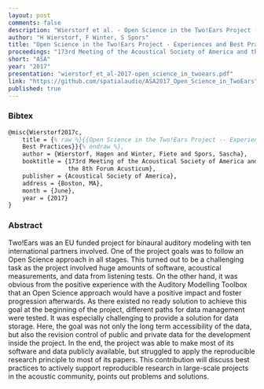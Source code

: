 ```yaml
---
layout: post
comments: false
description: "Wierstorf et al. - Open Science in the Two!Ears Project - Experiences and Best Practices"
author: "H Wierstorf, F Winter, S Spors"
title: "Open Science in the Two!Ears Project - Experiences and Best Practices"
proceedings: "173rd Meeting of the Acoustical Society of America and the 8th Forum Acusticum"
short: "ASA"
year: "2017"
presentation: "wierstorf_et_al-2017-open_science_in_twoears.pdf"
link: "https://github.com/spatialaudio/ASA2017_Open_Science_in_TwoEars"
published: true
---
```


### Bibtex

```latex
@misc{Wierstorf2017c,
    title = {% raw %}{{Open Science in the Two!Ears Project -- Experiences and
    Best Practices}}{% endraw %},
    author = {Wierstorf, Hagen and Winter, Fiete and Spors, Sascha},
    booktitle = {173rd Meeting of the Acoustical Society of America and
                 the 8th Forum Acusticum},
    publisher = {Acoustical Society of America},
    address = {Boston, MA},
    month = {June},
    year = {2017}
}
```

### Abstract

Two!Ears was an EU funded project for binaural auditory modeling with ten
international partners involved. One of the project goals was to follow an Open
Science approach in all stages. This turned out to be a challenging task as the
project involved huge amounts of software, acoustical measurements, and data
from listening tests. On the other hand, it was obvious from the positive
experience with the Auditory Modelling Toolbox that an Open Science approach
would have a positive impact and foster progression afterwards. As there existed
no ready solution to achieve this goal at the beginning of the project,
different paths for data management were tested. It was especially challenging
to provide a solution for data storage. Here, the goal was not only the long
term accessibility of the data, but also the revision control of public and
private data for the development inside the project. In the end, the project was
able to make most of its software and data publicly available, but struggled to
apply the reproducible research principle to most of its papers. This
contribution will discuss best practices to actively support reproducible
research in large-scale projects in the acoustic community, points out problems
and solutions.
